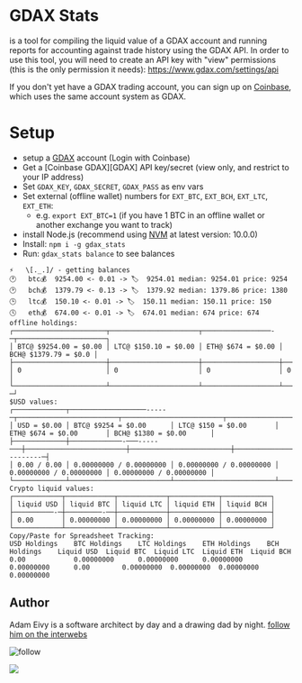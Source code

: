 [Coinbase]: https://www.coinbase.com/join/antic

# GDAX Stats
is a tool for compiling the liquid value of a GDAX account and running reports for accounting against trade history using the GDAX API.
In order to use this tool, you will need to create an API key with "view" permissions (this is the only permission it needs): https://www.gdax.com/settings/api

If you don't yet have a GDAX trading account, you can sign up on [Coinbase][Coinbase], which uses the same account system as GDAX.

# Setup
* setup a [GDAX](https://www.gdax.com) account (Login with Coinbase)
* Get a [Coinbase GDAX][GDAX] API key/secret (view only, and restrict to your IP address)
* Set `GDAX_KEY`, `GDAX_SECRET`, `GDAX_PASS` as env vars
* Set external (offline wallet) numbers for `EXT_BTC`, `EXT_BCH`, `EXT_LTC`, `EXT_ETH`:
    * e.g. `export EXT_BTC=1` (if you have 1 BTC in an offline wallet or another exchange you want to track)
* install Node.js (recommend using [NVM](https://github.com/creationix/nvm) at latest version: 10.0.0)
* Install: `npm i -g gdax_stats`
* Run: `gdax_stats balance` to see balances

```
⚡️   \[._.]/ - getting balances
🕐   btc💰  9254.00 <- 0.01 -> 🏷  9254.01 median: 9254.01 price: 9254
🕑   bch💰  1379.79 <- 0.13 -> 🏷  1379.92 median: 1379.86 price: 1380
🕒   ltc💰  150.10 <- 0.01 -> 🏷  150.11 median: 150.11 price: 150
🕓   eth💰  674.00 <- 0.01 -> 🏷  674.01 median: 674 price: 674
offline holdings:
┌───────────────────────┬──────────────────────┬─────────────────-─┬──────────────────────┐
│ BTC@ $9254.00 = $0.00 │ LTC@ $150.10 = $0.00 │ ETH@ $674 = $0.00 │ BCH@ $1379.79 = $0.0 │
├───────────────────────┼──────────────────────┼───────────────────┼──────────────────────┤
│ 0                     │ 0                    │ 0                 │ 0                    │
└───────────────────────┴──────────────────────┴───────────────────┴────────────────────-─┘
$USD values:
┌─────────────┬───────────────────-----─┬─────────────────────────┬─────────────────────────┬─────────────────────────┐
│ USD = $0.00 │ BTC@ $9254 = $0.00      │ LTC@ $150 = $0.00       │ ETH@ $674 = $0.00       │ BCH@ $1380 = $0.00      │
├─────────────┼─────────────-───-----───┼─────────────────────────┼─────────────────────────┼───────────────---------─┤
│ 0.00 / 0.00 │ 0.00000000 / 0.00000000 │ 0.00000000 / 0.00000000 │ 0.00000000 / 0.00000000 │ 0.00000000 / 0.00000000 │
└─────────────┴─────────────────────────┴─────────────────────────┴─────────────────────────┴─────────────────────────┘
Crypto liquid values:
┌────────────┬────────────┬────────────┬────────────┬────────────┐
│ liquid USD │ liquid BTC │ liquid LTC │ liquid ETH │ liquid BCH │
├──────────-─┼─────────-──┼────────────┼────────────┼────────────┤
│ 0.00       │ 0.00000000 │ 0.00000000 │ 0.00000000 │ 0.00000000 │
└────────────┴────────────┴────────────┴────────────┴────────────┘
Copy/Paste for Spreadsheet Tracking:
USD Holdings	BTC Holdings	LTC Holdings	ETH Holdings	BCH Holdings	Liquid USD	Liquid BTC	Liquid LTC	Liquid ETH	Liquid BCH
0.00	        0.00000000	    0.00000000	    0.00000000	    0.00000000	    0.00	    0.00000000	0.00000000	0.00000000	0.00000000
```

## Author

Adam Eivy is a software architect by day and a drawing dad by night.
[follow him on the interwebs](http://adameivy.com)

![follow](https://img.shields.io/twitter/follow/antic.svg?style=social&label=Follow)

[![](https://www.coinbase.com/assets/buttons/donation_small-c2401ae30dd0ad6018deadfc4bb506bf56b5b7062738ee449bee97c4e80ec70c.png)](https://www.coinbase.com/checkouts/62b15a45f11194f8555884e200024616)
